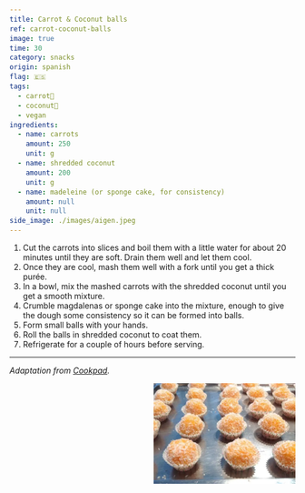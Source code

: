 ```yaml
---
title: Carrot & Coconut balls
ref: carrot-coconut-balls
image: true
time: 30
category: snacks
origin: spanish
flag: 🇪🇸
tags:
  - carrot🥕
  - coconut🥥
  - vegan
ingredients:
  - name: carrots
    amount: 250
    unit: g
  - name: shredded coconut
    amount: 200
    unit: g
  - name: madeleine (or sponge cake, for consistency)
    amount: null
    unit: null
side_image: ./images/aigen.jpeg
---
```


1. Cut the carrots into slices and boil them with a little water for about 20 minutes until they are soft. Drain them well and let them cool.
2. Once they are cool, mash them well with a fork until you get a thick purée. 
3. In a bowl, mix the mashed carrots with the shredded coconut until you get a smooth mixture.
4. Crumble magdalenas or sponge cake into the mixture, enough to give the dough some consistency so it can be formed into balls.
5. Form small balls with your hands.
6. Roll the balls in shredded coconut to coat them.
7. Refrigerate for a couple of hours before serving.

---

_Adaptation from [Cookpad](https://cookpad.com/es/recetas/129459-bolitas-de-coco-rallado-y-zanahoria)._

<img src="images/carrot_coconut_balls.png" style="width:250px; float:right;"/>